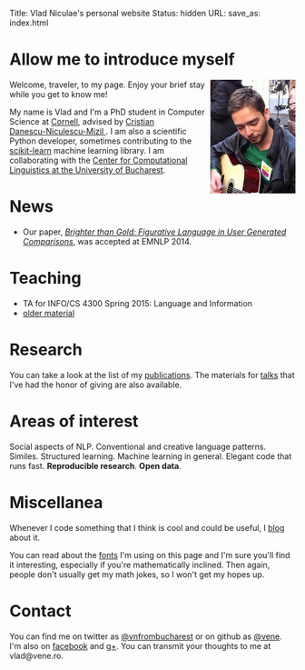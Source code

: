Title: Vlad Niculae's  personal website
Status: hidden
URL: 
save_as: index.html

# Allow me to introduce myself
<img style="float: right" src="vlad-niculae.jpg" alt="Vlad Niculae" />

Welcome, traveler, to my page. Enjoy your brief stay while you get to
know me!

My name is Vlad and I'm a PhD student in Computer Science
at [Cornell](http://www.cs.cornell.edu/), advised by [Cristian
<span style="white-space: nowrap;">Danescu-Niculescu-Mizil</span>
](http://mpi-sws.org/~cristian/).
I am also a scientific Python developer, sometimes contributing to the
[scikit-learn](http://scikit-learn.org) machine learning library.
I am collaborating with the [Center for Computational Linguistics at
the University of Bucharest](http://nlp.unibuc.ro/).

# News

  - Our paper, [*Brighter than Gold: Figurative Language in User Generated
  Comparisons*](/figurative-comparisons/), was accepted at EMNLP 2014.

# Teaching

  - TA for INFO/CS 4300 Spring 2015: Language and Information
  - [older material](teaching.html)

# Research

You can take a look at the list of my [publications](papers.html).   The
materials for [talks](talks.html) that I've had the honor of giving are also
available.

# Areas of interest 

Social aspects of NLP.  Conventional and creative language patterns.
Similes. Structured learning. Machine learning in general.  Elegant code that
runs fast.  **Reproducible research**. **Open data**.

# Miscellanea

Whenever I code something that I think is cool and could be useful,
I [blog](blog/index.html) about it.

You can read about the [fonts](fonts.html) I'm using on this page and I'm sure
you'll find it interesting, especially if you're mathematically inclined. Then
again, people don't usually get my math jokes, so I won't get my hopes up.

# Contact
You can find me on twitter as
[@vnfrombucharest](https://www.twitter.com/vnfrombucharest) or on github as
[@vene](https://www.github.com/vene). I'm also on
[facebook](https://www.facebook.com/vlad.niculae) and
[g+](http://gplus.to/vladn).
You can transmit your thoughts to me at vlad<span
style="display:none">hunter2</span>@vene.ro.
